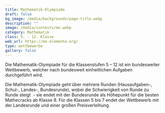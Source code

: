 ```yaml
---
title: Mathematik-Olympiade
draft: false
bg_image: /media/backgrounds/page-title.webp
description: ""
image: /media/contests/mo.webp
category: Mathematik
class: 5. - 12. Klasse
web_url: https://mo.elemente.org/
type: wettbewerbe
gallery: false
---
```

Die Mathematik-Olympiade für die Klassenstufen 5 – 12 ist ein bundesweiter Wettbewerb, welcher nach bundesweit einheitlichen Aufgaben durchgeführt wird.

Die Mathematik-Olympiade geht über mehrere Runden (Hausaufgaben-, Schul-, Landes-, Bundesrunde), wobei die Schwierigkeit von Runde zu Runde steigt  - sie endet mit der Bundesrunde als Höhepunkt für die besten Mathecracks ab Klasse 8. Für die Klassen 5 bis 7 endet der Wettbewerb mit der Landesrunde und einer großen Preisverleihung.
